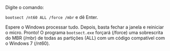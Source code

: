 Digite o comando:

`bootsect /nt60 ALL /force /mbr` e dê Enter.

Espere o Windows processar tudo. Depois, basta fechar a janela e reiniciar o micro. Pronto! O programa `bootsect.exe` forçará (/force) uma sobrescrita do MBR (/mbr) de todas as partições (ALL) com um código compatível com o Windows 7 (/nt60).
